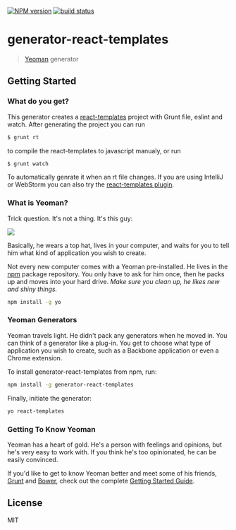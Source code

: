[![NPM version][npm-image]][npm-url]
[![build status][travis-image]][travis-url]

# generator-react-templates

> [Yeoman](http://yeoman.io) generator


## Getting Started

### What do you get?
This generator creates a [react-templates](https://github.com/wix/react-templates) project with Grunt file, eslint and watch.
After generating the project you can run
```bash
$ grunt rt
```
to compile the react-templates to javascript manualy, or run
```bash
$ grunt watch
```
To automatically genrate it when an rt file changes.
If you are using IntelliJ or WebStorm you can also try the [react-templates plugin](http://plugins.jetbrains.com/plugin/7648).


### What is Yeoman?

Trick question. It's not a thing. It's this guy:

![](http://i.imgur.com/JHaAlBJ.png)

Basically, he wears a top hat, lives in your computer, and waits for you to tell him what kind of application you wish to create.

Not every new computer comes with a Yeoman pre-installed. He lives in the [npm](https://npmjs.org) package repository. You only have to ask for him once, then he packs up and moves into your hard drive. *Make sure you clean up, he likes new and shiny things.*

```bash
npm install -g yo
```

### Yeoman Generators

Yeoman travels light. He didn't pack any generators when he moved in. You can think of a generator like a plug-in. You get to choose what type of application you wish to create, such as a Backbone application or even a Chrome extension.

To install generator-react-templates from npm, run:

```bash
npm install -g generator-react-templates
```

Finally, initiate the generator:

```bash
yo react-templates
```

### Getting To Know Yeoman

Yeoman has a heart of gold. He's a person with feelings and opinions, but he's very easy to work with. If you think he's too opinionated, he can be easily convinced.

If you'd like to get to know Yeoman better and meet some of his friends, [Grunt](http://gruntjs.com) and [Bower](http://bower.io), check out the complete [Getting Started Guide](https://github.com/yeoman/yeoman/wiki/Getting-Started).


## License

MIT


[npm-image]: https://img.shields.io/npm/v/generator-react-templates.svg?style=flat-square
[npm-url]: https://npmjs.org/package/generator-react-templates
[travis-image]: https://img.shields.io/travis/wix/generator-react-templates/gh-pages.svg?style=flat-square
[travis-url]: https://travis-ci.org/wix/generator-react-templates
[coveralls-image]: https://img.shields.io/coveralls/wix/generator-react-templates/master.svg?style=flat-square
[coveralls-url]: https://coveralls.io/r/wix/generator-react-templates?branch=master
[downloads-image]: http://img.shields.io/npm/dm/generator-react-templates.svg?style=flat-square
[downloads-url]: https://npmjs.org/package/generator-react-templates
